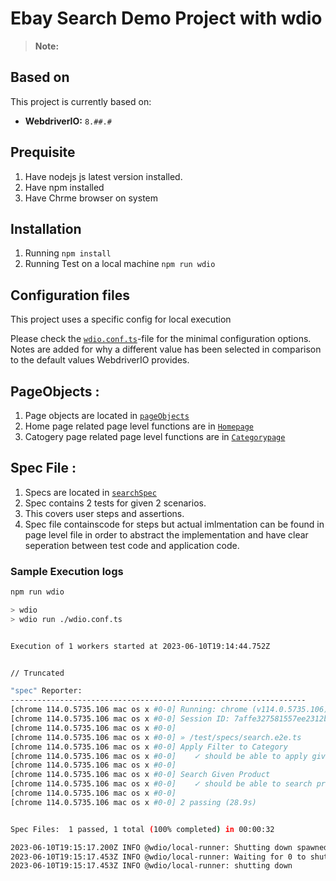 # Ebay Search Demo Project with wdio


> **Note:**

## Based on

This project is currently based on:

- **WebdriverIO:** `8.##.#`

## Prequisite
1. Have nodejs js latest version installed.
1. Have npm  installed
1. Have Chrme browser on system

## Installation

1. Running `npm install`
1. Running Test on a local machine `npm run wdio`


## Configuration files

This project uses a specific config for local execution

Please check the [`wdio.conf.ts`](./wdio.conf.ts)-file for the minimal configuration options. Notes are added for why
a different value has been selected in comparison to the default values WebdriverIO provides.


## PageObjects : 
1. Page objects are located in [`pageObjects`](./test/pageobjects/)
1. Home page related page level functions are in [`Homepage`](./test/pageobjects/home.page.ts)
1. Catogery page related page level functions are in [`Categorypage`](./test/pageobjects/category.page.ts)

## Spec File : 
1. Specs are  located in [`searchSpec`](./test/specs/search.e2e.ts)
1. Spec contains 2 tests for given 2 scenarios.
1. This covers user steps and assertions.
1. Spec file containscode for steps but actual imlmentation can be found in page level file in order to abstract the implementation and have clear seperation between test code and application code.


### Sample Execution logs

   ```bash
  npm run wdio                                                                                                                                                                   00:44:26

> wdio
> wdio run ./wdio.conf.ts


Execution of 1 workers started at 2023-06-10T19:14:44.752Z


// Truncated

 "spec" Reporter:
------------------------------------------------------------------
[chrome 114.0.5735.106 mac os x #0-0] Running: chrome (v114.0.5735.106) on mac os x
[chrome 114.0.5735.106 mac os x #0-0] Session ID: 7affe327581557ee2312b24b63f83cd3
[chrome 114.0.5735.106 mac os x #0-0]
[chrome 114.0.5735.106 mac os x #0-0] » /test/specs/search.e2e.ts
[chrome 114.0.5735.106 mac os x #0-0] Apply Filter to Category
[chrome 114.0.5735.106 mac os x #0-0]    ✓ should be able to apply given filter to search category
[chrome 114.0.5735.106 mac os x #0-0]
[chrome 114.0.5735.106 mac os x #0-0] Search Given Product
[chrome 114.0.5735.106 mac os x #0-0]    ✓ should be able to search product in search bar
[chrome 114.0.5735.106 mac os x #0-0]
[chrome 114.0.5735.106 mac os x #0-0] 2 passing (28.9s)


Spec Files:	 1 passed, 1 total (100% completed) in 00:00:32

2023-06-10T19:15:17.200Z INFO @wdio/local-runner: Shutting down spawned worker
2023-06-10T19:15:17.453Z INFO @wdio/local-runner: Waiting for 0 to shut down gracefully
2023-06-10T19:15:17.453Z INFO @wdio/local-runner: shutting down
```







